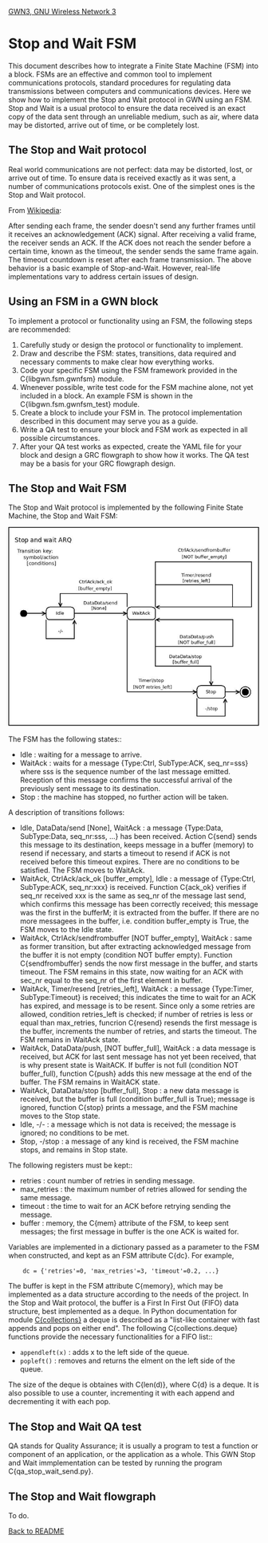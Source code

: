 [GWN3, GNU Wireless Network 3](https://github.com/vagonbar/gr-gwn3)

# Stop and Wait FSM

This document describes how to integrate a Finite State Machine (FSM) into a block. FSMs are an effective and common tool to implement communications protocols, standard procedures for regulating data transmissions between computers and communications devices. Here we show how to implement the Stop and Wait protocol in GWN using an FSM. Stop and Wait is a usual protocol to ensure the data received is an exact copy of the data sent through an unreliable medium, such as air, where data may be distorted, arrive out of time, or be completely lost.


## The Stop and Wait protocol

Real world communications are not perfect: data may be distorted, lost, or arrive out of time. To ensure data is received exactly as it was sent, a number of communications protocols exist. One of the simplest ones is the Stop and Wait protocol.

From [Wikipedia](https://en.wikipedia.org/wiki/Stop-and-wait_ARQ):

After sending each frame, the sender doesn't send any further frames until it receives an acknowledgement (ACK) signal. After receiving a valid frame, the receiver sends an ACK. If the ACK does not reach the sender before a certain time, known as the timeout, the sender sends the same frame again. The timeout countdown is reset after each frame transmission. The above behavior is a basic example of Stop-and-Wait. However, real-life implementations vary to address certain issues of design. 


## Using an FSM in a GWN block

To implement a protocol or functionality using an FSM, the following steps are recommended:

1. Carefully study or design the protocol or functionality to implement.
2. Draw and describe the FSM: states, transitions, data required and necessary comments to make clear how everything works.
3. Code your specific FSM using the FSM framework provided in the C{libgwn.fsm.gwnfsm} module.
4. Wnenever possible, write test code for the FSM machine alone, not yet included in a block. An example FSM is shown in the C{libgwn.fsm.gwnfsm_test} module.
5. Create a block to include your FSM in. The protocol implementation described in this document may serve you as a guide.
6. Write a QA test to ensure your block and FSM work as expected in all possible circumstances.
7. After your QA test works as expected, create the YAML file for your block and design a GRC flowgraph to show how it works. The QA test may be a basis for your GRC flowgraph design.
 

## The Stop and Wait FSM

The Stop and Wait protocol is implemented by the following Finite State Machine, the Stop and Wait FSM:

![Stop and Wait FSM](../images/stop_wait_send_FSM.jpg)

The FSM has the following states::

- Idle : waiting for a message to arrive.
- WaitAck : waits for a message {Type:Ctrl, SubType:ACK, seq_nr=sss} where sss is the sequence number of the last message emitted. Reception of this message confirms the successful arrival of the previously sent message to its destination.
- Stop : the machine has stopped, no further action will be taken.


A description of transitions follows:

- Idle, DataData/send [None], WaitAck : a message {Type:Data, SubType:Data, seq_nr:sss, ...} has been received. Action C{send} sends this message to its destination, keeps message in a buffer (memory) to resend if necessary, and starts a timeout to resend if ACK is not received before this timeout expires. There are no conditions to be satisfied. The FSM moves to WaitAck.
- WaitAck, CtrlAck/ack_ok [buffer_empty], Idle : a message of {Type:Ctrl, SubType:ACK, seq_nr:xxx} is received. Function C{ack_ok} verifies if seq_nr received xxx is the same as seq_nr of the message last send, which confirms this message has been correctly received; this message was the first in the bufferM; it is extracted from the buffer. If there are no more messagees in the buffer, i.e. condition buffer_empty is True, the FSM moves to the Idle state.
- WaitAck, CtrlAck/sendfrombuffer [NOT buffer_empty], WaitAck  : same as former transition, but after extracting acknowledged message from the buffer it is not empty (condition NOT buffer empty). Function C{sendfrombuffer} sends the now first message in the buffer, and starts timeout. The FSM remains in this state, now waiting for an ACK with sec_nr equal to the seq_nr of the first element in buffer.
- WaitAck, Timer/resend [retries_left], WaitAck : a message {Type:Timer, SubType:Timeout} is received; this indicates the time to wait for an ACK has expired, and message is to be resent. Since only a some retries are allowed, condition retries_left is checked; if number of retries is less or equal than max_retries, funcrion C{resend} resends the first message is the buffer, increments the number of retries, and starts the timeout. The FSM remains in WaitAck state.
- WaitAck, DataData/push, [NOT buffer_full], WaitAck : a data message is received, but ACK for last sent message has not yet been received, that is why present state is WaitACK. If buffer is not full (condition NOT buffer_full), function C{push} adds this new message at the end of the buffer. The FSM remains in WaitACK state.
- WaitAck, DataData/stop [buffer_full], Stop : a new data message is received, but the buffer is full (condition buffer_full is True); message is ignored, function C{stop} prints a message, and the FSM machine moves to the Stop state.
- Idle, -/- : a message which is not data is received; the message is ignored; no conditions to be met.
- Stop, -/stop : a message of any kind is received, the FSM machine stops, and remains in Stop state.


The following registers must be kept::

- retries : count number of retries in sending message.
- max_retries : the maximum number of retries allowed for sending the same message.
- timeout : the time to wait for an ACK before retrying sending the message.
- buffer : memory, the C{mem} attribute of the FSM, to keep sent messages; the first message in buffer is the one ACK is waited for. 

Variables are implemented in a dictionary passed as a parameter to the FSM when constructed, and kept as an FSM attribute C{dc}. For example,

```
    dc = {'retries'=0, 'max_retries'=3, 'timeout'=0.2, ...}
```

The buffer is kept in the FSM attribute C{memory}, which may be implemented as a data structure according to the needs of the project. In the Stop and Wait protocol, the buffer is a First In First Out (FIFO) data structure, best implemented as a deque. In Python documentation for module [C{collections}](https://docs.python.org/3/library/collections.html#collections.deque) a deque is described as a "list-like container with fast appends and pops on either end". The following C{collections.deque} functions provide the necessary functionalities for a FIFO list::

- `appendleft(x)` : adds x to the left side of the queue.
- `popleft()` : removes and returns the elment on the left side of the queue.

The size of the deque is obtaines with C{len(d)}, where C{d} is a deque. It is also possible to use a counter, incrementing it with each append and decrementing it with each pop.


## The Stop and Wait QA test

QA stands for Quality Assurance; it is usually a program to test a function or component of an application, or the application as a whole. This GWN Stop and Wait immplementation can be tested by running the program C{qa_stop_wait_send.py}.


## The Stop and Wait flowgraph

To do.
 



[Back to README](../../README.md)

